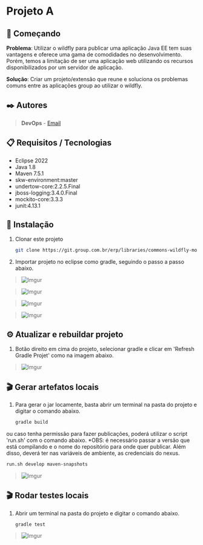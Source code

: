 
# Projeto A

## 🚀 Começando

**Problema**: Utilizar o wildfly para publicar uma aplicação Java EE tem suas vantagens e oferece uma gama de comodidades no desenvolvimento. Porém, temos a limitação de ser uma aplicação web utilizando os recursos disponibilizados por um servidor de aplicação.

**Solução**: Criar um projeto/extensão que reune e soluciona os problemas comuns entre as aplicações group ao utilizar o wildfly.

## ✒️ Autores
> **DevOps** - [Email](devops@group.com.br) 

## 📋 Requisitos / Tecnologias
- Eclipse 2022
- Java 1.8
- Maven 7.5.1
- skw-environment:master
- undertow-core:2.2.5.Final
- jboss-logging:3.4.0.Final
- mockito-core:3.3.3
- junit:4.13.1
  
## 🔧 Instalação

1. Clonar este projeto
    ```bash
    git clone https://git.group.com.br/erp/libraries/commons-wildfly-module.git
    ```
2. Importar projeto no eclipse como gradle, seguindo o passo a passo abaixo.

> ![Imgur](docs/images/01.jpg)

>![Imgur](docs/images/02.jpg)

>![Imgur](docs/images/03.jpg)

>![Imgur](docs/images/04.jpg)

## ⚙️ Atualizar e rebuildar projeto

1. Botão direito em cima do projeto, selecionar gradle e clicar em 'Refresh Gradle Projet' como na imagem abaixo.

>![Imgur](docs/images/05.jpg)

## 🎬 Gerar artefatos locais
1. Para gerar o jar locamente, basta abrir um terminal na pasta do projeto e digitar o comando abaixo.
   
    ```bash
    gradle build
    ```
ou caso tenha permissão para fazer publicações, poderá utilizar o script 'run.sh' com o comando abaixo. *OBS: é necessário passar a versão que está compilando e o nome do repositório para onde quer publicar. Além disso, deverá ter nas variáveis de ambiente, as credenciais do nexus.

```bash
run.sh develop maven-snapshots
```

> ![Imgur](docs/images/06.jpg)

## 🎬 Rodar testes locais
1. Abrir um terminal na pasta do projeto e digitar o comando abaixo.
   
   ```bash
   gradle test
   ```

> ![Imgur](docs/images/07.jpg)
